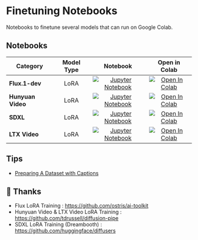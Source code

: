 # Finetuning Notebooks

Notebooks to finetune several models that can run on Google Colab. 

## Notebooks

<div align="center">

| Category          | Model Type |                                                                                                       Notebook                                                                                                        |                                                                                                    Open in Colab                                                                                                     |
|-------------------|:---:|:---------------------------------------------------------------------------------------------------------------------------------------------------------------------------------------------------------------------:|:--------------------------------------------------------------------------------------------------------------------------------------------------------------------------------------------------------------------:|
| **Flux.1-dev**    | LoRA | [![Jupyter Notebook](https://img.shields.io/badge/Jupyter-Notebook-orange?style=flat&logo=jupyter)](https://github.com/jhj0517/finetuning-notebooks/blob/master/flux/finetuning_notebooks_flux_lora_dreambooth.ipynb) | [![Open In Colab](https://colab.research.google.com/assets/colab-badge.svg)](https://colab.research.google.com/github/jhj0517/finetuning-notebooks/blob/master/flux/finetuning_notebooks_flux_lora_dreambooth.ipynb) |
| **Hunyuan Video** | LoRA |   [![Jupyter Notebook](https://img.shields.io/badge/Jupyter-Notebook-orange?style=flat&logo=jupyter)](https://github.com/jhj0517/finetuning-notebooks/blob/master/hunyuan/finetuning_notebooks_hunyuan_lora.ipynb)    |   [![Open In Colab](https://colab.research.google.com/assets/colab-badge.svg)](https://colab.research.google.com/github/jhj0517/finetuning-notebooks/blob/master/hunyuan/finetuning_notebooks_hunyuan_lora.ipynb)    |
| **SDXL**          | LoRA | [![Jupyter Notebook](https://img.shields.io/badge/Jupyter-Notebook-orange?style=flat&logo=jupyter)](https://github.com/jhj0517/finetuning-notebooks/blob/master/sdxl/finetuning_notebooks_sdxl_lora_dreambooth.ipynb) | [![Open In Colab](https://colab.research.google.com/assets/colab-badge.svg)](https://colab.research.google.com/github/jhj0517/finetuning-notebooks/blob/master/sdxl/finetuning_notebooks_sdxl_lora_dreambooth.ipynb) |
| **LTX Video**     | LoRA | [![Jupyter Notebook](https://img.shields.io/badge/Jupyter-Notebook-orange?style=flat&logo=jupyter)](https://github.com/jhj0517/finetuning-notebooks/blob/master/ltx/finetuning_notebooks_ltx_lora)  |       [![Open In Colab](https://colab.research.google.com/assets/colab-badge.svg)](https://colab.research.google.com/github/jhj0517/finetuning-notebooks/blob/master/ltx/finetuning_notebooks_ltx_lora.ipynb)        |

</div>

## Tips
- [Preparing A Dataset with Captions](https://github.com/jhj0517/finetuning-notebooks/blob/master/docs/Preparing%20A%20Dataset%20with%20Captions.md)

## 🌺 Thanks

- Flux LoRA Training : https://github.com/ostris/ai-toolkit
- Hunyuan Video & LTX Video LoRA Training : https://github.com/tdrussell/diffusion-pipe
- SDXL LoRA Training (Dreambooth) : https://github.com/huggingface/diffusers
